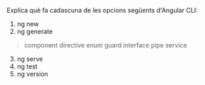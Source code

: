 Explica què fa cadascuna de les opcions següents d'Angular CLI:

1. ng new
2. ng generate
>component
>directive
>enum
>guard
>interface
>pipe
>service
3. ng serve
4. ng test
5. ng version